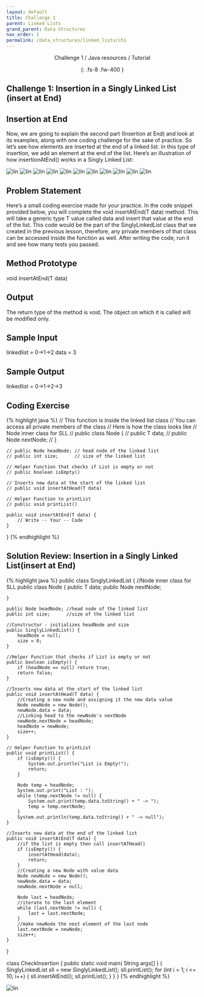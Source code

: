 ```yaml
---
layout: default
title: Challenge 1
parent: Linked Lists
grand_parent: Data Structures
nav_order: 1
permalink: /data_structures/linked_lists/ch1
---
```

<div align="center" markdown="1">
Challenge 1 / Java resources / Tutorial

{: .fs-8 .fw-400 }
</div>

## Challenge 1: Insertion in a Singly Linked List (insert at End)

## Insertion at End 
Now, we are going to explain the second part (Insertion at End) and look at its examples, along with one coding challenge for the sake of practice. So let’s see how elements are inserted at the end of a linked list. In this type of insertion, we add an element at the end of the list. Here’s an illustration of how insertionAtEnd() works in a Singly Linked List:

![lin](https://raw.githubusercontent.com/JavaLvivDev/prog-resources/master/resources/lin/lin36.png)
![lin](https://raw.githubusercontent.com/JavaLvivDev/prog-resources/master/resources/lin/lin37.png)
![lin](https://raw.githubusercontent.com/JavaLvivDev/prog-resources/master/resources/lin/lin38.png)
![lin](https://raw.githubusercontent.com/JavaLvivDev/prog-resources/master/resources/lin/lin39.png)
![lin](https://raw.githubusercontent.com/JavaLvivDev/prog-resources/master/resources/lin/lin40.png)
![lin](https://raw.githubusercontent.com/JavaLvivDev/prog-resources/master/resources/lin/lin41.png)
![lin](https://raw.githubusercontent.com/JavaLvivDev/prog-resources/master/resources/lin/lin42.png)
![lin](https://raw.githubusercontent.com/JavaLvivDev/prog-resources/master/resources/lin/lin43.png)
![lin](https://raw.githubusercontent.com/JavaLvivDev/prog-resources/master/resources/lin/lin44.png)
![lin](https://raw.githubusercontent.com/JavaLvivDev/prog-resources/master/resources/lin/lin45.png)
![lin](https://raw.githubusercontent.com/JavaLvivDev/prog-resources/master/resources/lin/lin46.png)

## Problem Statement
Here’s a small coding exercise made for your practice. In the code snippet provided below, you will complete the void insertAtEnd(T data) method. This will take a generic type T value called data and insert that value at the end of the list. This code would be the part of the SinglyLinkedList class that we created in the previous lesson, therefore, any private members of that class can be accessed inside the function as well. After writing the code, run it and see how many tests you passed.

## Method Prototype
void insertAtEnd(T data)

## Output
The return type of the method is void. The object on which it is called will be modified only.

## Sample Input
linkedlist = 0->1->2
data = 3
## Sample Output
linkedlist = 0->1->2->3

## Coding Exercise

{% highlight java %}
    // This function is inside the linked list class 
    // You can access all private members of the class
    // Here is how the class looks like
    // Node inner class for SLL
    // public class Node {
    //    public T data;
    //    public Node nextNode;
    // } 

    // public Node headNode; // head node of the linked list
    // public int size;      // size of the linked list

    // Helper Function that checks if List is empty or not 
    // public boolean isEmpty() 

    // Inserts new data at the start of the linked list
    // public void insertAtHead(T data) 

    // Helper Function to printList
    // public void printList() 

    public void insertAtEnd(T data) {
        // Write -- Your -- Code
    }
}
{% endhighlight %}

## Solution Review: Insertion in a Singly Linked List(insert at End)

{% highlight java %}
public class SinglyLinkedList<T> {
//Node inner class for SLL
    public class Node {
        public T data;
        public Node nextNode;

    }

    public Node headNode; //head node of the linked list
    public int size;      //size of the linked list

    //Constructor - initializes headNode and size
    public SinglyLinkedList() {
        headNode = null;
        size = 0;
    }

    //Helper Function that checks if List is empty or not 
    public boolean isEmpty() {
        if (headNode == null) return true;
        return false;
    }

    //Inserts new data at the start of the linked list
    public void insertAtHead(T data) {
        //Creating a new node and assigning it the new data value
        Node newNode = new Node();
        newNode.data = data;
        //Linking head to the newNode's nextNode
        newNode.nextNode = headNode;
        headNode = newNode;
        size++;
    }

    // Helper Function to printList
    public void printList() {
        if (isEmpty()) {
            System.out.println("List is Empty!");
            return;
        }

        Node temp = headNode;
        System.out.print("List : ");
        while (temp.nextNode != null) {
            System.out.print(temp.data.toString() + " -> ");
            temp = temp.nextNode;
        }
        System.out.println(temp.data.toString() + " -> null");
    }
    
    //Inserts new data at the end of the linked list
    public void insertAtEnd(T data) {
        //if the list is empty then call insertATHead()
        if (isEmpty()) {
            insertAtHead(data);
            return;
        }
        //Creating a new Node with value data 
        Node newNode = new Node();
        newNode.data = data;
        newNode.nextNode = null;

        Node last = headNode;
        //iterate to the last element 
        while (last.nextNode != null) {
            last = last.nextNode;
        }
        //make newNode the next element of the last node
        last.nextNode = newNode;
        size++;
    }
}

class CheckInsertion {
    public static void main( String args[] ) {
        SinglyLinkedList<Integer> sll = new SinglyLinkedList<Integer>();
        sll.printList();
        for (int i = 1; i <= 10; i++) {
			      sll.insertAtEnd(i);
			      sll.printList();
        }
    }
}
{% endhighlight %}

![lin](https://raw.githubusercontent.com/JavaLvivDev/prog-resources/master/resources/lin/lin47.png)



